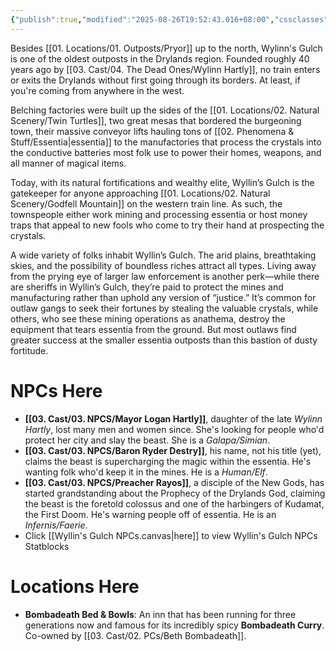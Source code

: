 ```yaml
---
{"publish":true,"modified":"2025-08-26T19:52:43.016+08:00","cssclasses":""}
---
```


Besides [[01. Locations/01. Outposts/Pryor]] up to the north, Wylinn's Gulch is one of the oldest outposts in the Drylands region. Founded roughly 40 years ago by [[03. Cast/04. The Dead Ones/Wylinn Hartly]], no train enters or exits the Drylands without first going through its borders. At least, if you're coming from anywhere in the west.

Belching factories were built up the sides of the [[01. Locations/02. Natural Scenery/Twin Turtles]], two great mesas that bordered the burgeoning town, their massive conveyor lifts hauling tons of [[02. Phenomena & Stuff/Essentia\|essentia]] to the manufactories that process the crystals into the conductive batteries most folk use to power their homes, weapons, and all manner of magical items.

Today, with its natural fortifications and wealthy elite, Wyllin’s Gulch is the gatekeeper for anyone approaching [[01. Locations/02. Natural Scenery/Godfell Mountain]] on the western train line. As such, the townspeople either work mining and processing essentia or host money traps that appeal to new fools who come to try their hand at prospecting the crystals.

A wide variety of folks inhabit Wyllin’s Gulch. The arid plains, breathtaking skies, and the possibility of boundless riches attract all types. Living away from the prying eye of larger law enforcement is another perk—while there are sheriffs in Wyllin’s Gulch, they’re paid to protect the mines and manufacturing rather than uphold any version of “justice.” It’s common for outlaw gangs to seek their fortunes by stealing the valuable crystals, while others, who see these mining operations as anathema, destroy the equipment that tears essentia from the ground. But most outlaws find greater success at the smaller essentia outposts than this bastion of dusty fortitude.

# NPCs Here
- **[[03. Cast/03. NPCS/Mayor Logan Hartly]]**, daughter of the late _Wylinn Hartly_, lost many men and women since. She's looking for people who'd protect her city and slay the beast. She is a *Galapa/Simian*.
- **[[03. Cast/03. NPCS/Baron Ryder Destry]]**, his name, not his title (yet), claims the beast is supercharging the magic within the essentia. He's wanting folk who'd keep it in the mines. He is a *Human/Elf*.
- **[[03. Cast/03. NPCS/Preacher Rayos]]**, a disciple of the New Gods, has started grandstanding about the Prophecy of the Drylands God, claiming the beast is the foretold colossus and one of the harbingers of Kudamat, the First Doom. He's warning people off of essentia. He is an *Infernis/Faerie*.
- Click [[Wyllin's Gulch NPCs.canvas|here]] to view Wyllin's Gulch NPCs Statblocks
# Locations Here
- **Bombadeath Bed & Bowls**: An inn that has been running for three generations now and famous for its incredibly spicy **Bombadeath Curry**. Co-owned by [[03. Cast/02. PCs/Beth Bombadeath]].
